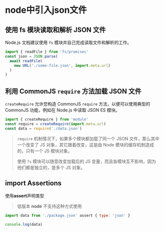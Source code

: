 # node中引入json文件

## 使用 fs 模块读取和解析 JSON 文件

Node.js 文档建议使用 `fs` 模块并自己完成读取文件和解析的工作。

```javascript
import { readFile } from 'fs/promises'
const json = JSON.parse(
  await readFile(
    new URL('./some-file.json', import.meta.url)
  )
)
```

## 利用 CommonJS `require` 方法加载 JSON 文件

`createRequire` 允许您构造 CommonJS `require` 方法，以便可以使用典型的 CommonJS 功能，例如在 Node.js 中读取 JSON ES 模块。

```javascript
import { createRequire } from 'module'
const require = createRequire(import.meta.url)
const data = require('./data.json')
```

> `require` 机制情况下，如果多个模块都加载了同一个 JSON 文件，那么其中一个改变了 JS 对象，其它跟着改变，这是由 Node 模块的缓存机制造成的，只有一个 JS 模块对象。
>
> 使用 `fs` 模块可以随意改变加载后的 JS 变量，而且各模块互不影响，因为他们都是独立的，是多个 JS 对象。

## import Assertions

使用**assert**声明类型

> 低版本 **node** 不支持这种方式使用

```javascript
import data from './package.json' assert { type: 'json' }
 
console.log(data)
```
